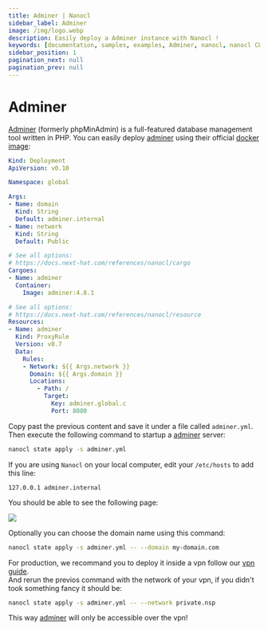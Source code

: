 ```yaml
---
title: Adminer | Nanocl
sidebar_label: Adminer
image: /img/logo.webp
description: Easily deploy a Adminer instance with Nanocl !
keywords: [documentation, samples, examples, Adminer, nanocl, nanocl CLI, CLI]
sidebar_position: 1
pagination_next: null
pagination_prev: null
---
```

# Adminer

[Adminer][adminer] (formerly phpMinAdmin) is a full-featured database management tool written in PHP.
You can easily deploy [adminer][adminer] using their official [docker image][docker image]:

```yaml
Kind: Deployment
ApiVersion: v0.10

Namespace: global

Args:
- Name: domain
  Kind: String
  Default: adminer.internal
- Name: network
  Kind: String
  Default: Public

# See all options:
# https://docs.next-hat.com/references/nanocl/cargo
Cargoes:
- Name: adminer
  Container:
    Image: adminer:4.8.1

# See all options:
# https://docs.next-hat.com/references/nanocl/resource
Resources:
- Name: adminer
  Kind: ProxyRule
  Version: v0.7
  Data:
    Rules:
    - Network: ${{ Args.network }}
      Domain: ${{ Args.domain }}
      Locations:
        - Path: /
          Target:
            Key: adminer.global.c
            Port: 8080
```

Copy past the previous content and save it under a file called `adminer.yml`.<br />
Then execute the following command to startup a [adminer][adminer] server:

```sh
nanocl state apply -s adminer.yml
```

If you are using `Nanocl` on your local computer, edit your `/etc/hosts` to add this line:

```
127.0.0.1 adminer.internal
```

You should be able to see the following page:

<img src="/img/adminer.png" />

Optionally you can choose the domain name using this command:

```sh
nanocl state apply -s adminer.yml -- --domain my-domain.com
```

For production, we recommand you to deploy it inside a vpn follow our [vpn guide][vpn guide].<br />
And rerun the previos command with the network of your vpn, if you didn't took something fancy it should be:

```sh
nanocl state apply -s adminer.yml -- --network private.nsp
```

This way [adminer][adminer] will only be accessible over the vpn!


[adminer]: https://www.adminer.org
[docker image]: https://hub.docker.com/_/adminer/
[vpn guide]: /guides/nanocl/advanced-usage/vpn
